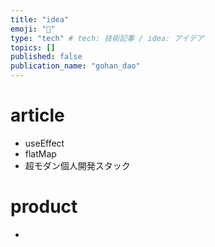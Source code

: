 ```yaml
---
title: "idea"
emoji: "🦍"
type: "tech" # tech: 技術記事 / idea: アイデア
topics: []
published: false
publication_name: "gohan_dao"
---
```


# article

- useEffect
- flatMap
- 超モダン個人開発スタック

# product

-
